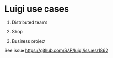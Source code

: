 # Luigi use cases


1. Distributed teams

2. Shop

3. Business project


See issue https://github.com/SAP/luigi/issues/1862